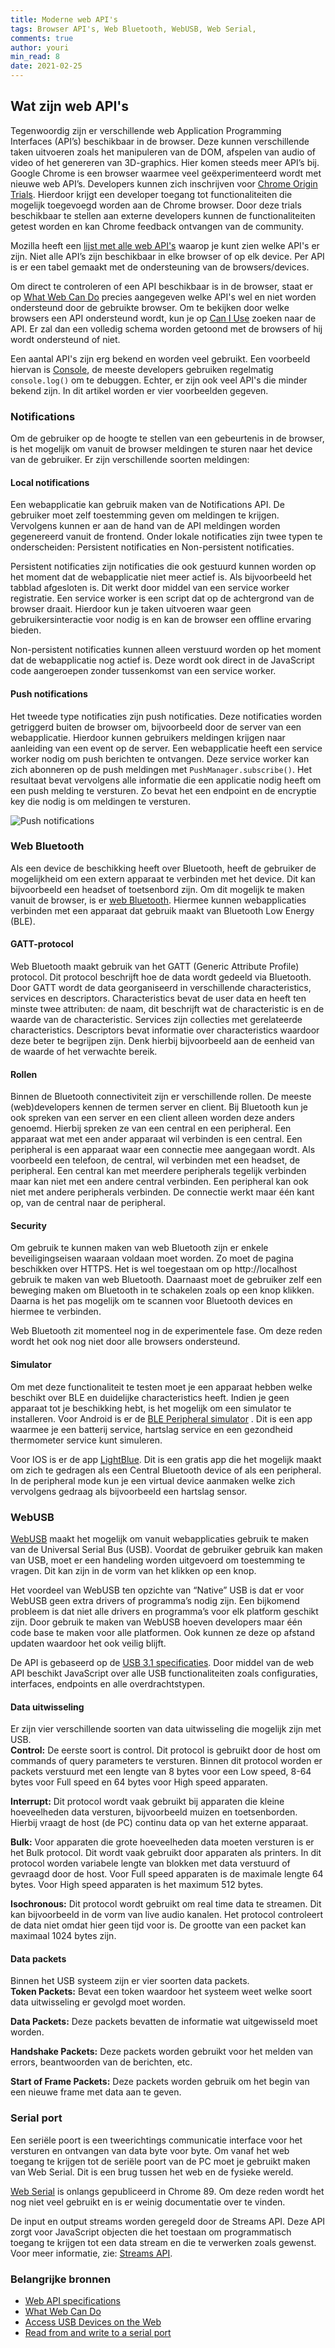 ```yaml
---
title: Moderne web API's
tags: Browser API's, Web Bluetooth, WebUSB, Web Serial,
comments: true
author: youri
min_read: 8
date: 2021-02-25
---
```


## Wat zijn web API's

Tegenwoordig zijn er verschillende web Application Programming Interfaces (API’s) beschikbaar in de browser. Deze kunnen
verschillende taken uitvoeren zoals het manipuleren van de DOM, afspelen van audio of video of het genereren van
3D-graphics. Hier komen steeds meer API’s bij. Google Chrome is een browser waarmee veel geëxperimenteerd wordt met
nieuwe web API’s. Developers kunnen zich inschrijven
voor [Chrome Origin Trials](https://developer.chrome.com/origintrials/#/trials/active). Hierdoor krijgt een developer
toegang tot functionaliteiten die mogelijk toegevoegd worden aan de Chrome browser. Door deze trials beschikbaar te
stellen aan externe developers kunnen de functionaliteiten getest worden en kan Chrome feedback ontvangen van de
community.

Mozilla heeft een [lijst met alle web API's](https://developer.mozilla.org/en-US/docs/Web/API#specifications) waarop je
kunt zien welke API's er zijn. Niet alle API’s zijn beschikbaar in elke browser of op elk device. Per API is er een
tabel gemaakt met de ondersteuning van de browsers/devices.

Om direct te controleren of een API beschikbaar is in de browser, staat er
op [What Web Can Do](https://whatwebcando.today/)
precies aangegeven welke API's wel en niet worden ondersteund door de gebruikte browser. Om te bekijken door welke
browsers een API ondersteund wordt, kun je op [Can I Use](https://caniuse.com/) zoeken naar de API. Er zal dan een
volledig schema worden getoond met de browsers of hij wordt ondersteund of niet.

Een aantal API's zijn erg bekend en worden veel gebruikt. Een voorbeeld hiervan
is [Console](https://developer.mozilla.org/en-US/docs/Web/API/Console_API), de meeste developers gebruiken regelmatig
`console.log()` om te debuggen. Echter, er zijn ook veel API's die minder bekend zijn. In dit artikel worden er vier
voorbeelden gegeven.

### Notifications

Om de gebruiker op de hoogte te stellen van een gebeurtenis in de browser, is het mogelijk om vanuit de browser
meldingen te sturen naar het device van de gebruiker. Er zijn verschillende soorten meldingen:

#### Local notifications

Een webapplicatie kan gebruik maken van de Notifications API. De gebruiker moet zelf toestemming geven om meldingen te
krijgen. Vervolgens kunnen er aan de hand van de API meldingen worden gegenereerd vanuit de frontend. Onder lokale
notificaties zijn twee typen te onderscheiden: Persistent notificaties en Non-persistent notificaties.

Persistent notificaties zijn notificaties die ook gestuurd kunnen worden op het moment dat de webapplicatie niet meer
actief is. Als bijvoorbeeld het tabblad afgesloten is. Dit werkt door middel van een service worker registratie. Een
service worker is een script dat op de achtergrond van de browser draait. Hierdoor kun je taken uitvoeren waar geen
gebruikersinteractie voor nodig is en kan de browser een offline ervaring bieden.

Non-persistent notificaties kunnen alleen verstuurd worden op het moment dat de webapplicatie nog actief is. Deze wordt
ook direct in de JavaScript code aangeroepen zonder tussenkomst van een service worker.

#### Push notifications

Het tweede type notificaties zijn push notificaties. Deze notificaties worden getriggerd buiten de browser om,
bijvoorbeeld door de server van een webapplicatie. Hierdoor kunnen gebruikers meldingen krijgen naar aanleiding van een
event op de server. Een webapplicatie heeft een service worker nodig om push berichten te ontvangen. Deze service worker
kan zich abonneren op de push meldingen met `PushManager.subscribe()`. Het resultaat bevat vervolgens alle informatie
die een applicatie nodig heeft om een push melding te versturen. Zo bevat het een endpoint en de encryptie key die nodig
is om meldingen te versturen.

![Push notifications](/assets/web-APIs/notifications.jpg)

### Web Bluetooth

Als een device de beschikking heeft over Bluetooth, heeft de gebruiker de mogelijkheid om een extern apparaat te
verbinden met het device. Dit kan bijvoorbeeld een headset of toetsenbord zijn. Om dit mogelijk te maken vanuit de
browser, is er
[web Bluetooth](https://developer.mozilla.org/en-US/docs/Web/API/Web_Bluetooth_API). Hiermee kunnen webapplicaties
verbinden met een apparaat dat gebruik maakt van Bluetooth Low Energy
(BLE).

#### GATT-protocol

Web Bluetooth maakt gebruik van het GATT (Generic Attribute Profile) protocol. Dit protocol beschrijft hoe de data wordt
gedeeld via Bluetooth. Door GATT wordt de data georganiseerd in verschillende characteristics, services en descriptors.
Characteristics bevat de user data en heeft ten minste twee attributen: de naam, dit beschrijft wat de characteristic is
en de waarde van de characteristic. Services zijn collecties met gerelateerde characteristics. Descriptors bevat
informatie over characteristics waardoor deze beter te begrijpen zijn. Denk hierbij bijvoorbeeld aan de eenheid van de
waarde of het verwachte bereik.

#### Rollen

Binnen de Bluetooth connectiviteit zijn er verschillende rollen. De meeste (web)developers kennen de termen server en
client. Bij Bluetooth kun je ook spreken van een server en een client alleen worden deze anders genoemd. Hierbij spreken
ze van een central en een peripheral. Een apparaat wat met een ander apparaat wil verbinden is een central. Een
peripheral is een apparaat waar een connectie mee aangegaan wordt. Als voorbeeld een telefoon, de central, wil verbinden
met een headset, de peripheral. Een central kan met meerdere peripherals tegelijk verbinden maar kan niet met een andere
central verbinden. Een peripheral kan ook niet met andere peripherals verbinden. De connectie werkt maar één kant op,
van de central naar de peripheral.

#### Security

Om gebruik te kunnen maken van web Bluetooth zijn er enkele beveiligingseisen waaraan voldaan moet worden. Zo moet de
pagina beschikken over HTTPS. Het is wel toegestaan om op http://localhost gebruik te maken van web Bluetooth.
Daarnaast moet de gebruiker zelf een beweging maken om Bluetooth in te schakelen zoals op een knop klikken. Daarna is
het pas mogelijk om te scannen voor Bluetooth devices en hiermee te verbinden.

Web Bluetooth zit momenteel nog in de experimentele fase. Om deze reden wordt het ook nog niet door alle browsers
ondersteund.

#### Simulator

Om met deze functionaliteit te testen moet je een apparaat hebben welke beschikt over BLE en duidelijke characteristics
heeft. Indien je geen apparaat tot je beschikking hebt, is het mogelijk om een simulator te installeren. Voor Android is
er
de [BLE Peripheral simulator](https://play.google.com/store/apps/details?id=io.github.webbluetoothcg.bletestperipheral&hl=nl&gl=US)
. Dit is een app waarmee je een batterij service, hartslag service en een gezondheid thermometer service kunt simuleren.

Voor IOS is er de app [LightBlue](https://apps.apple.com/nl/app/lightblue/id557428110). Dit is een gratis app die het
mogelijk maakt om zich te gedragen als een Central Bluetooth device of als een peripheral. In de peripheral mode kun je
een virtual device aanmaken welke zich vervolgens gedraag als bijvoorbeeld een hartslag sensor.

### WebUSB

[WebUSB](https://developer.mozilla.org/en-US/docs/Web/API/USB) maakt het mogelijk om vanuit webapplicaties gebruik te maken van de Universal Serial Bus (USB). Voordat de
gebruiker gebruik kan maken van USB, moet er een handeling worden uitgevoerd om toestemming te vragen. Dit kan zijn in
de vorm van het klikken op een knop.

Het voordeel van WebUSB ten opzichte van “Native” USB is dat er voor WebUSB geen extra drivers of programma’s nodig
zijn. Een bijkomend probleem is dat niet alle drivers en programma’s voor elk platform geschikt zijn. Door gebruik te
maken van WebUSB hoeven developers maar één code base te maken voor alle platformen. Ook kunnen ze deze op afstand
updaten waardoor het ook veilig blijft.

De API is gebaseerd op de [USB 3.1 specificaties](https://www.usb.org/documents). Door middel van de web API beschikt
JavaScript over alle USB functionaliteiten zoals configuraties, interfaces, endpoints en alle overdrachtstypen.

#### Data uitwisseling

Er zijn vier verschillende soorten van data uitwisseling die mogelijk zijn met USB. <br>
__Control:__ De eerste soort is control. Dit protocol is gebruikt door de host om commands of query parameters te
versturen. Binnen dit protocol worden er packets verstuurd met een lengte van 8 bytes voor een Low speed, 8-64 bytes
voor Full speed en 64 bytes voor High speed apparaten.

__Interrupt:__ Dit protocol wordt vaak gebruikt bij apparaten die kleine hoeveelheden data versturen, bijvoorbeeld
muizen en toetsenborden. Hierbij vraagt de host (de PC) continu data op van het externe apparaat.

__Bulk:__ Voor apparaten die grote hoeveelheden data moeten versturen is er het Bulk protocol. Dit wordt vaak gebruikt
door apparaten als printers. In dit protocol worden variabele lengte van blokken met data verstuurd of gevraagd door de
host. Voor Full speed apparaten is de maximale lengte 64 bytes. Voor High speed apparaten is het maximum 512 bytes.

__Isochronous:__ Dit protocol wordt gebruikt om real time data te streamen. Dit kan bijvoorbeeld in de vorm van live
audio kanalen. Het protocol controleert de data niet omdat hier geen tijd voor is. De grootte van een packet kan
maximaal 1024 bytes zijn.

#### Data packets

Binnen het USB systeem zijn er vier soorten data packets. <br>
__Token Packets:__ Bevat een token waardoor het systeem weet welke soort data uitwisseling er gevolgd moet worden.

__Data Packets:__ Deze packets bevatten de informatie wat uitgewisseld moet worden.

__Handshake Packets:__ Deze packets worden gebruikt voor het melden van errors, beantwoorden van de berichten, etc.

__Start of Frame Packets:__ Deze packets worden gebruik om het begin van een nieuwe frame met data aan te geven.

### Serial port

Een seriële poort is een tweerichtings communicatie interface voor het versturen en ontvangen van data byte voor byte.
Om vanaf het web toegang te krijgen tot de seriële poort van de PC moet je gebruikt maken van Web Serial. Dit is een
brug tussen het web en de fysieke wereld.

[Web Serial](https://web.dev/serial/) is onlangs gepubliceerd in Chrome 89. Om deze reden wordt het nog niet veel gebruikt en is er weinig
documentatie over te vinden.

De input en output streams worden geregeld door de Streams API. Deze API zorgt voor JavaScript objecten die het toestaan
om programmatisch toegang te krijgen tot een data stream en die te verwerken zoals gewenst. Voor meer informatie, zie:
[Streams API](https://developer.mozilla.org/en-US/docs/Web/API/Streams_API/Concepts).

### Belangrijke bronnen

* [Web API specifications](https://developer.mozilla.org/en-US/docs/Web/API#specifications)
* [What Web Can Do](https://whatwebcando.today/)
* [Access USB Devices on the Web](https://web.dev/usb/)
* [Read from and write to a serial port](https://web.dev/serial/)
